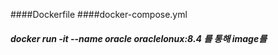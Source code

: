 ####Dockerfile
####docker-compose.yml
##### docker run -it --name oracle oraclelonux:8.4 를 통해 image를 